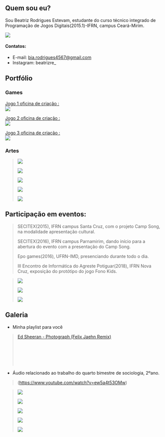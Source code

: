 ## [](#header-2)Quem sou eu?
  
  
Sou Beatriz Rodrigues Estevam, estudante do curso técnico integrado de Programação de Jogos Digitais(2015.1)-IFRN, campus Ceará-Mirim.
    
    
  ![]( 	certa6.png)


#### [](#header-4)Contatos:  
  
  
*  E-mail: bia.rodrigues4567@gmail.com
*  Instagram: beatrizre_
  
  
## [](#header-2)Portfólio  
  
  
### [](#header-3)Games   
  
  
[Jogo 1 oficina de criação :   
![](11.png)](https://wesleylandia.github.io/$/)

[Jogo 2 oficina de criação :  
![](fk6.png)](https://jordanag.github.io/FonoKids2/)

[Jogo 3 oficina de criação :  
![](jjogo3.png)](https://cavalcantebya.github.io/quepaiseesse/)

  
  
### [](#header-3)Artes
  
 > ![](jogo3.png)  
 >  
 > ![](jogo2.png)    
 >  
 > ![](Untitled-3.png)    
 >           
 > ![](bandeira3.png)       
 >     
 > ![](jogoo3.png)  
   
 
 


## [](#header-2)Participação em eventos:

> SECITEX(2015), IFRN campus Santa Cruz, com o projeto Camp Song, na modalidade apresentação cultural.  
>  
> SECITEX(2016), IFRN campus Parnamirim, dando início para a abertura do evento com a presentação do Camp Song.  
>
> Epo games(2016), UFRN-IMD, presenciando durante todo o dia.
>
> III Encontro de Informática do Agreste Potiguar(2018), IFRN Nova Cruz, exposição do protótipo do jogo Fono Kids.  

  
 > ![](fkap.png)  
 >  
 > ![](jorg.jpg)  
 >  
 > ![](tam5.1.jpg)
      
   
   ## [](#header-2)Galeria  
  
  *  Minha playlist para você  
  
  > [Ed Sheeran - Photograph (Felix Jaehn Remix)](https://www.youtube.com/watch?v=e0MP9Bmzp0g)     
  > [](https://www.youtube.com/watch?v=KrZHPOeOxQQ)  
  > [](https://www.youtube.com/watch?v=LYsaKn8FRhc)
  > [](https://www.youtube.com/watch?v=jrfRsdzi6dk)  
  > [](https://www.youtube.com/watch?v=hM5lO2PWnGk)  
  > [](https://www.youtube.com/watch?v=jaAcyvgJvjw)
  > [](https://www.youtube.com/watch?v=hM5lO2PWnGk)  
  > [](https://www.youtube.com/watch?v=KNIOYEmxtcg)  
  > [](https://www.youtube.com/watch?v=cPW9Y94BJI0)  
    
      
   *  Áudio relacionado ao trabalho do quarto bimestre de sociologia, 2ºano.  
   
  > (https://www.youtube.com/watch?v=ew5a4t53OMw)  
 
  > ![](fliperama.png)    
  >     
  > ![](pauletes1.jpg)    
  >      
  > ![](tam5.jpg)    
  >     
  > ![](interface.png)    
  >                
  > ![](turm.jpg)  
   
